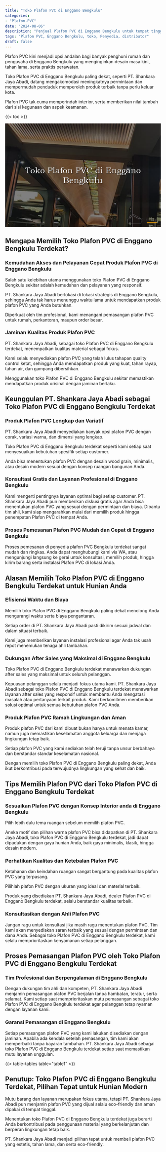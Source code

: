 ```yaml
---
title: "Toko Plafon PVC di Enggano Bengkulu"
categories: 
- "Plafon-PVC"
date: "2024-08-06"
description: "Penjual Plafon PVC di Enggano Bengkulu untuk tempat tinggal, kantor, dan toko. Produk terbaik, beragam motif, variasi warna menarik, dengan jasa instalasi dikerjakan oleh tenaga ahli profesional serta kepastian resmi!|Servis penjualan Plafon PVC di Enggano Bengkulu bagi keperluan rumah, office, atau gerai, beserta produk berkualitas dan pemasangan oleh tim ahli serta garansi resmi.|Solusi Plafon PVC di Enggano Bengkulu yang terpercaya untuk tempat tinggal, perkantoran, dan toko, bersama plafon berkualitas dan pemasangan dikerjakan oleh tenaga ahli berpengalaman serta jaminan resmi.|Distribusi Plafon PVC di Enggano Bengkulu bagi rumah, kantor, dan toko, beserta produk berkualitas dan pemasangan oleh tenaga ahli ahli, lengkap beserta garansi resmi.}"
tags: "Plafon PVC, Enggano Bengkulu, toko, Penyedia, distributor"
draft: false
---
```


Plafon PVC kini menjadi opsi andalan bagi banyak penghuni rumah dan pengusaha di Enggano Bengkulu yang menginginkan desain masa kini, tahan lama, serta praktis perawatan.

Toko Plafon PVC di Enggano Bengkulu paling dekat, seperti PT. Shankara Jaya Abadi, datang mengakomodasi meningkatnya permintaan dan mempermudah penduduk memperoleh produk terbaik tanpa perlu keluar kota.

Plafon PVC tak cuma memperindah interior, serta memberikan nilai tambah dari sisi kegunaan dan aspek keamanan.

{{< toc >}}

![Toko Plafon PVC di Enggano Bengkulu](/images/Plafon-PVC/Toko-Plafon-PVC-di-Enggano-Bengkulu.png)


## Mengapa Memilih Toko Plafon PVC di Enggano Bengkulu Terdekat?

### Kemudahan Akses dan Pelayanan Cepat Produk Plafon PVC di Enggano Bengkulu

Salah satu kelebihan utama menggunakan toko Plafon PVC di Enggano Bengkulu sekitar adalah kemudahan dan pelayanan yang responsif.

PT. Shankara Jaya Abadi berlokasi di lokasi strategis di Enggano Bengkulu, sehingga Anda tak harus menunggu waktu lama untuk mendapatkan produk plafon PVC yang Anda butuhkan.

Diperkuat oleh tim profesional, kami menangani pemasangan plafon PVC untuk rumah, perkantoran, maupun order besar.

### Jaminan Kualitas Produk Plafon PVC

PT. Shankara Jaya Abadi, sebagai toko Plafon PVC di Enggano Bengkulu terdekat, menempatkan kualitas material sebagai fokus.

Kami selalu menyediakan plafon PVC yang telah lulus tahapan quality control ketat, sehingga Anda mendapatkan produk yang kuat, tahan rayap, tahan air, dan gampang dibersihkan.

Menggunakan toko Plafon PVC di Enggano Bengkulu sekitar memastikan mendapatkan produk orisinal dengan jaminan berlaku.

## Keunggulan PT. Shankara Jaya Abadi sebagai Toko Plafon PVC di Enggano Bengkulu Terdekat

### Produk Plafon PVC Lengkap dan Variatif

PT. Shankara Jaya Abadi menyediakan banyak opsi plafon PVC dengan corak, variasi warna, dan dimensi yang lengkap.

Toko Plafon PVC di Enggano Bengkulu terdekat seperti kami setiap saat menyesuaikan kebutuhan spesifik setiap customer.

Anda bisa menentukan plafon PVC dengan desain wood grain, minimalis, atau desain modern sesuai dengan konsep ruangan bangunan Anda.

### Konsultasi Gratis dan Layanan Profesional di Enggano Bengkulu

Kami mengerti pentingnya layanan optimal bagi setiap customer. PT. Shankara Jaya Abadi pun memberikan diskusi gratis agar Anda bisa menentukan plafon PVC yang sesuai dengan permintaan dan biaya. Dibantu tim ahli, kami siap mengarahkan mulai dari memilih produk hingga penempatan Plafon PVC di tempat Anda.

### Proses Pemesanan Plafon PVC Mudah dan Cepat di Enggano Bengkulu

Proses pemesanan di penyedia plafon PVC Bengkulu terdekat sangat mudah dan ringkas. Anda dapat menghubungi kami via WA, atau mengunjungi langsung ke gerai untuk konsultasi, memilih produk, hingga kirim barang serta instalasi Plafon PVC di lokasi Anda.

## Alasan Memilih Toko Plafon PVC di Enggano Bengkulu Terdekat untuk Hunian Anda

### Efisiensi Waktu dan Biaya

Memilih toko Plafon PVC di Enggano Bengkulu paling dekat menolong Anda mengurangi waktu serta biaya pengantaran.

Setiap order di PT. Shankara Jaya Abadi pasti dikirim sesuai jadwal dan dalam situasi terbaik.

Kami juga memberikan layanan instalasi profesional agar Anda tak usah repot menemukan tenaga ahli tambahan.

### Dukungan After Sales yang Maksimal di Enggano Bengkulu

Toko Plafon PVC di Enggano Bengkulu terdekat menawarkan dukungan after sales yang maksimal untuk seluruh pelanggan.

Kepuasan pelanggan selalu menjadi fokus utama kami. PT. Shankara Jaya Abadi sebagai toko Plafon PVC di Enggano Bengkulu terdekat menawarkan layanan after sales yang responsif untuk membantu Anda mengatasi masalah atau pertanyaan terkait produk. Kami berkomitmen memberikan solusi optimal untuk semua kebutuhan plafon PVC Anda.

### Produk Plafon PVC Ramah Lingkungan dan Aman

Produk plafon PVC dari kami dibuat bukan hanya untuk menata kamar, namun juga memastikan keselamatan anggota keluarga dan menjaga lingkungan tetap baik.

Setiap plafon PVC yang kami sediakan telah teruji tanpa unsur berbahaya dan berstandar standar keselamatan nasional.

Dengan memilih toko Plafon PVC di Enggano Bengkulu paling dekat, Anda ikut berkontribusi pada terwujudnya lingkungan yang sehat dan baik.

## Tips Memilih Plafon PVC dari Toko Plafon PVC di Enggano Bengkulu Terdekat

### Sesuaikan Plafon PVC dengan Konsep Interior anda di Enggano Bengkulu

Pilih lebih dulu tema ruangan sebelum memilih plafon PVC.

Aneka motif dan pilihan warna plafon PVC bisa didapatkan di PT. Shankara Jaya Abadi, toko Plafon PVC di Enggano Bengkulu terdekat, jadi dapat dipadukan dengan gaya hunian Anda, baik gaya minimalis, klasik, hingga desain modern.

### Perhatikan Kualitas dan Ketebalan Plafon PVC

Ketahanan dan keindahan ruangan sangat bergantung pada kualitas plafon PVC yang terpasang.

Pilihlah plafon PVC dengan ukuran yang ideal dan material terbaik.

Produk yang disediakan PT. Shankara Jaya Abadi, dealer Plafon PVC di Enggano Bengkulu terdekat, selalu berstandar kualitas terbaik.

### Konsultasikan dengan Ahli Plafon PVC

Jangan ragu untuk konsultasi jika masih ragu menentukan plafon PVC. Tim kami akan menyediakan saran terbaik yang sesuai dengan permintaan dan dana Anda. Sebagai toko Plafon PVC di Enggano Bengkulu terdekat, kami selalu memprioritaskan kenyamanan setiap pelanggan.

## Proses Pemasangan Plafon PVC oleh Toko Plafon PVC di Enggano Bengkulu Terdekat

### Tim Profesional dan Berpengalaman di Enggano Bengkulu

Dengan dukungan tim ahli dan kompeten, PT. Shankara Jaya Abadi menjamin pemasangan plafon PVC berjalan tanpa hambatan, teratur, serta selamat. Kami setiap saat memprioritaskan mutu pemasangan sebagai toko Plafon PVC di Enggano Bengkulu terdekat agar pelanggan tetap nyaman dengan layanan kami.

### Garansi Pemasangan di Enggano Bengkulu

Setiap pemasangan plafon PVC yang kami lakukan disediakan dengan jaminan. Apabila ada kendala setelah pemasangan, tim kami akan memperbaiki tanpa bayaran tambahan. PT. Shankara Jaya Abadi sebagai toko Plafon PVC di Enggano Bengkulu terdekat setiap saat memastikan mutu layanan unggulan.

{{< table-tables table="table1" >}}

## Penutup: Toko Plafon PVC di Enggano Bengkulu Terdekat, Pilihan Tepat untuk Hunian Modern

Mutu barang dan layanan merupakan fokus utama, tetapi PT. Shankara Jaya Abadi pun menjamin plafon PVC yang dijual selalu eco-friendly dan aman dipakai di tempat tinggal.

Menentukan toko Plafon PVC di Enggano Bengkulu terdekat juga berarti Anda berkontribusi pada penggunaan material yang berkelanjutan dan berperan lingkungan tetap baik.

PT. Shankara Jaya Abadi menjadi pilihan tepat untuk membeli plafon PVC yang estetis, tahan lama, dan serta eco-friendly.